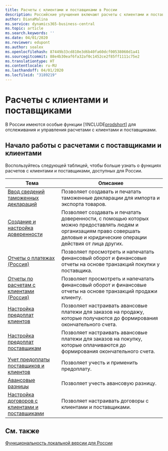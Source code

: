```yaml
---
title: Расчеты с клиентами и поставщиками в России
description: Российские улучшения включают расчеты с клиентами и поставщиками.
author: DianaMalina
ms.service: dynamics365-business-central
ms.topic: article
ms.search.keywords: ''
ms.date: 04/01/2020
ms.reviewer: edupont
ms.author: soalex
ms.openlocfilehash: 87449b33cd810e3d6b40fa60dcf00538060d1a41
ms.sourcegitcommit: 88e4b30eaf6fa32af0c1452ce2f85ff1111c75e2
ms.translationtype: HT
ms.contentlocale: ru-RU
ms.lasthandoff: 04/01/2020
ms.locfileid: "3189219"
---
```

# <a name="payables-and-receivables"></a>Расчеты с клиентами и поставщиками

В России имеются особые функции [!INCLUDE[prodshort](../../includes/prodshort.md)] для отслеживания и управления расчетами с клиентами и поставщиками.

## <a name="getting-started-with-payables-and-receivables"></a>Начало работы с расчетами с поставщиками и клиентами

Воспользуйтесь следующей таблицей, чтобы больше узнать о функциях расчетов с клиентами и поставщиками, доступных для России.

| Тема                                            | Описание            |
| ------------------------------------------------ | ---------------------- |
| [Ввод сведений таможенных деклараций](How-to-Enter-Custom-Declarations-Information.md) | Позволяет создавать и печатать таможенные декларации для импорта и экспорта товаров. |
| [Создание и настройка доверенности](How-to-Set-Up-and-Create-Letters-of-Attorney.md) | Позволяет создавать и печатать доверенности, с помощью которых можно предоставлять людям и организациям право совершать деловые и юридические операции действия от лица других. |
| [Отчеты о платежах (Россия)](Russian-Payables-Reports.md) | Позволяет просмотреть и напечатать финансовый оборот и финансовые отчеты на основе транзакций покупки у поставщика. |
| [Отчеты по расчетам с клиентами (Россия)](Russian-Receivables-Reports.md)  | Позволяет просмотреть и напечатать финансовый оборот и финансовые отчеты на основе транзакций продажи клиенту. |
| [Настройка предоплат клиентов](How-to-Set-Up-Customer-Prepayments.md)    | Позволяет настраивать авансовые платежи для заказов на продажу, которые получаются до формирования окончательного счета. |
| [Настройка предоплат поставщикам](How-to-Set-Up-Vendor-Prepayments.md)  | Позволяет настраивать авансовые платежи для заказов на покупку, которые оплачиваются до формирования окончательного счета. |
|[Учет предоплаты поставщиков и клиентов](Prepayments-Vendor-and-Customers.md)|Позволяет учесть и применить предоплату.|
|[Авансовые разницы](prepayment-differences-invoices-prepayment-differences.md)|Позволяет учесть авансовую разницу.|
| [Настройка договоров с клиентами и поставщиками](How-to-Set-Up-Customer-and-Vendor-Agreements.md) | Позволяет настраивать договоры с клиентами и поставщиками. |

## <a name="see-also"></a>См. также

[Функциональность локальной версии для России](russia-local-functionality.md)  
